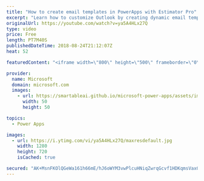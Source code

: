 ```yaml
---
title: "How to create email templates in PowerApps with Estimator Pro"
excerpt: "Learn how to customize Outlook by creating dynamic email templates in PowerApps with Estimator Pro. By using Estimator Pro, you can view the location and details of your customer appointments, build project estimates, and send the details to customers all within a single app.   Learn more: https://web.powerapps.com/home?sampleapp_preview=estimatorpro"
originalUrl: https://youtube.com/watch?v=ya5A4HLx27Q
type: video
price: Free
length: PT7M40S
publishedDateTime: 2018-08-24T21:12:07Z
heat: 52

featuredContent: "<iframe width=\"800\" height=\"500\" frameborder=\"0\" src=\"https://www.youtube.com/embed/ya5A4HLx27Q\" allow=\"accelerometer; autoplay; encrypted-media; gyroscope; picture-in-picture\" allowfullscreen></iframe>"

provider:
  name: Microsoft
  domain: microsoft.com
  images:
    - url: https://smartableai.github.io/microsoft-power-apps/assets/images/organizations/microsoft.com-50x50.jpg
      width: 50
      height: 50

topics:
  - Power Apps

images:
  - url: https://i.ytimg.com/vi/ya5A4HLx27Q/maxresdefault.jpg
    width: 1280
    height: 720
    isCached: true

secured: "AK+MsnFKOlQGeWa161h66mE/hJ6oWYM3vwPlcuHNiqZwrqGcvf1HDKqmsVaxGmiPw8v4eTM8xTe4U8caqSaS6E8A0gZIgBW/2uEgkDGcOgH6101VjHzu3y+ruwSGYd33UWg1F4LJNnLRN4682xY51G8Vgjii1Tgja/8P/wFDDt8vldPPnxsKqZudVTaRQRTQvMp2axxN8R2zOJNS9Yphg+RicZqj3OcMR13rG4Z+pyaYJouDNFpofi90nbUAJXWBrMjvh9KcgtBmHyuleHdhbmAd2jv6slEUNhmI6t7SWxqBenwSnKkeddjkj2HH3ZUn0vD/ZSZWNVbxbSSs9zgiAGcWGdh8f6IHSTMDkekWoi9/IvfZ9mHqnMNUD/nYZ+t6fEMjSNY6sY7WqHlKaEwR4GE42DGmVpGHmGy6ZfRUDKw=;+ikrZy78jm/jp6/BtY8Ewg=="
---
```


